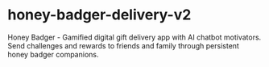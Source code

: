 # honey-badger-delivery-v2
Honey Badger - Gamified digital gift delivery app with AI chatbot motivators. Send challenges and rewards to friends and family through persistent honey badger companions.
